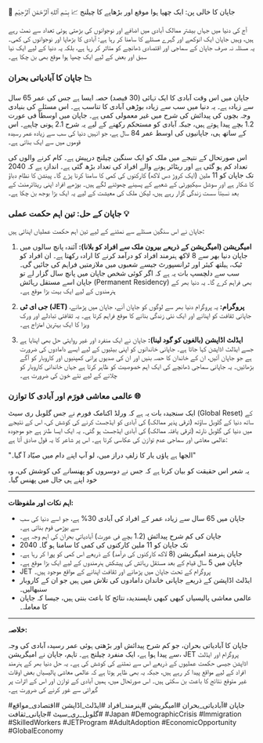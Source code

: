 🎌 جاپان کا خالی پن: ایک چھپا ہوا موقع اور بڑھاپے کا چیلنج 📈
بِسْمِ ٱللهِ ٱلرَّحْمَٰنِ ٱلرَّحِيْمِ

آج کی دنیا میں جہاں بیشتر ممالک آبادی میں اضافے اور نوجوانوں کی بڑھتی ہوئی تعداد سے نمٹ رہے ہیں، وہیں جاپان ایک انوکھے اور گہرے مسئلے کا سامنا کر رہا ہے: آبادی کا بڑھاپا اور نوجوانوں کی کمی۔ یہ مسئلہ نہ صرف جاپان کے سماجی اور اقتصادی ڈھانچے کو متاثر کر رہا ہے، بلکہ یہ دنیا کے لیے ایک نیا سبق اور بعض کے لیے ایک چھپا ہوا موقع بھی بن چکا ہے۔

### جاپان کا آبادیاتی بحران 📉

جاپان میں اس وقت آبادی کا ایک تہائی (30 فیصد) حصہ ایسا ہے جس کی عمر 65 سال سے زیادہ ہے۔ یہ دنیا میں سب سے زیادہ بوڑھی آبادی کا تناسب ہے۔ اس مسئلے کی بنیادی وجہ بچوں کی پیدائش کی شرح میں غیر معمولی کمی ہے۔ جاپان میں اوسطاً فی عورت 1.2 بچے پیدا ہوتے ہیں، جبکہ آبادی کو مستحکم رکھنے کے لیے یہ شرح 2.1 ہونی چاہیے۔ اس کے ساتھ ہی، جاپانیوں کی اوسط عمر 84 سال ہے، جو انہیں دنیا کی سب سے زیادہ عمر رسیدہ قوموں میں سے ایک بناتی ہے۔

اس صورتحال کے نتیجے میں ملک کو ایک سنگین چیلنج درپیش ہے۔ کام کرنے والوں کی تعداد کم ہو گئی ہے اور ریٹائر ہونے والے افراد کی تعداد بڑھ گئی ہے۔ اندازہ ہے کہ 2040 تک جاپان کو 11 ملین (ایک کروڑ دس لاکھ) کارکنوں کی کمی کا سامنا کرنا پڑے گا۔ پینشن کا نظام دباؤ کا شکار ہے اور سوشل سیکیورٹی کے شعبے کے پسینے چھوٹنے لگے ہیں۔ بوڑھے افراد اپنی ریٹائرمنٹ کے بعد نسبتاً سست زندگی گزار رہے ہیں، لیکن ملک کی معیشت کے لیے یہ ایک بڑا بوجھ بن چکا ہے۔

### جاپان کے حل: تین اہم حکمت عملی 💡

جاپان نے اس سنگین مسئلے سے نمٹنے کے لیے تین اہم حکمت عملیاں اپنائی ہیں:

1.  **امیگریشن (امیگریشن کے ذریعے بیرون ملک سے افراد کو بلانا):** آئندہ پانچ سالوں میں جاپان دنیا بھر سے 8 لاکھ ہنرمند افراد کو درآمد کرنے کا ارادہ رکھتا ہے۔ ان افراد کو ٹیک، ہیلتھ کیئر اور ٹرانسپورٹ جیسے شعبوں میں ملازمتیں فراہم کی جائیں گی۔ سب سے دلچسپ بات یہ ہے کہ اگر کوئی شخص جاپان میں پانچ سال گزار لے تو جاپان اسے مستقل رہائش (Permanent Residency) بھی فراہم کرے گا۔ یہ دنیا بھر کے ہنرمندوں کے لیے ایک بہت بڑا موقع ہے۔

2.  **جی ای ٹی (JET) پروگرام:** یہ پروگرام دنیا بھر سے لوگوں کو جاپان آنے، جاپان میں پڑھانے، جاپانی ثقافت کو اپنانے اور ایک نئی زندگی بنانے کا موقع فراہم کرتا ہے۔ یہ ثقافتی تبادلے اور ورک ویزا کا ایک بہترین امتزاج ہے۔

3.  **ایڈلٹ اڈاپشن (بالغوں کو گود لینا):** جاپان نے ایک منفرد اور غیر روایتی حل بھی اپنایا ہے جسے ایڈلٹ اڈاپشن کہا جاتا ہے۔ جاپانی خاندانوں کو اپنی بیٹیوں کے لیے ایسے دامادوں کی ضرورت ہے جو جاپان آئیں، ان کے خاندان کا حصہ بنیں اور ان کی صدیوں پرانی کمپنیوں اور کاروبار کو آگے بڑھائیں۔ یہ جاپانی سماجی ڈھانچے کی ایک اہم خصوصیت کو ظاہر کرتا ہے جہاں خاندانی کاروبار کو چلانے کے لیے نئے خون کی ضرورت ہے۔

### عالمی معاشی فورَم اور آبادی کا توازن 🌐

ایک سنجیدہ بات یہ ہے کہ ورلڈ اکنامک فورم نے جس گلوبل ری سیٹ (Global Reset) کے ساتھ دنیا کے گلوبل ساؤتھ (ترقی پذیر ممالک) کی آبادی کو ایڈجسٹ کرنے کی کوشش کی، اس کے نتیجے میں دنیا کی گلوبل نارتھ (ترقی یافتہ ممالک) کی آبادی ایڈجسٹ ہو گئی۔ یہ ایک ایسا طنز ہے جو موجودہ عالمی معاشی اور سماجی عدم توازن کی عکاسی کرتا ہے۔ اس پر شاعر کا یہ قول صادق آتا ہے:

"الجھا ہے پاؤں یار کا زلفِ دراز میں،
لو آپ اپنے دام میں صیّاد آ گیا۔"

یہ شعر اس حقیقت کو بیان کرتا ہے کہ جس نے دوسروں کو پھنسانے کی کوشش کی، وہ خود اپنے ہی جال میں پھنس گیا۔

---

**اہم نکات اور ملفوظات:**

* جاپان میں 65 سال سے زیادہ عمر کے افراد کی آبادی 30% ہے، جو اسے دنیا کی سب سے بوڑھی قوم بناتی ہے۔
* جاپان کی کم شرح پیدائش (1.2 بچے فی عورت) آبادیاتی بحران کی اہم وجہ ہے۔
* 2040 تک جاپان کو 11 ملین کارکنوں کی کمی کا سامنا ہو گا۔
* جاپان ہنرمند امیگریشن (8 لاکھ کارکنوں کی درآمد) کے ذریعے اس کمی کو پورا کر رہا ہے۔
* جاپان میں 5 سال قیام کے بعد مستقل رہائش کی پیشکش ہنرمندوں کے لیے ایک بڑا موقع ہے۔
* JET پروگرام کے تحت جاپان میں پڑھانے اور ثقافت اپنانے کے مواقع موجود ہیں۔
* ایڈلٹ اڈاپشن کے ذریعے جاپانی خاندان دامادوں کی تلاش میں ہیں جو ان کے کاروبار سنبھالیں۔
* عالمی معاشی پالیسیاں کبھی کبھی ناپسندیدہ نتائج کا باعث بنتی ہیں، جیسا کہ جاپان کا معاملہ۔

---

**خلاصہ:**

جاپان کا آبادیاتی بحران، جو کم شرح پیدائش اور بڑھتی ہوئی عمر رسیدہ آبادی کی وجہ سے پیدا ہوا ہے، ایک منفرد چیلنج ہے۔ تاہم، جاپان نے امیگریشن، JET پروگرام اور ایڈلٹ اڈاپشن جیسی حکمت عملیوں کے ذریعے اس سے نمٹنے کی کوشش کی ہے۔ یہ حل دنیا بھر کے ہنرمند افراد کے لیے مواقع پیدا کر رہے ہیں، جبکہ یہ بھی ظاہر ہوتا ہے کہ عالمی معاشی پالیسیاں بعض اوقات غیر متوقع نتائج کا باعث بن سکتی ہیں۔ اس صورتحال میں، ہمیں آبادی کے توازن اور اس کے اثرات پر گہرائی سے غور کرنے کی ضرورت ہے۔

#جاپان #آبادیاتی_بحران #امیگریشن #ہنرمند_افراد #ایڈلٹ_اڈاپشن #اقتصادی_مواقع #گلوبل_ری_سیٹ #جاپانی_ثقافت #Japan #DemographicCrisis #Immigration #SkilledWorkers #JETProgram #AdultAdoption #EconomicOpportunity #GlobalEconomy